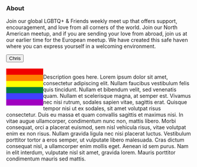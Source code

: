 <h3 id="about">About</h3>
<p>Join our global LGBTQ+ &amp; Friends weekly meet up that offers support, encouragement, and love from all corners of the world. Join our North American meetup, and if you are sending your love from abroad, join us at our earlier time for the European meetup. We have created this safe haven where you can express yourself in a welcoming environment.</p>
<!-- -->
<div class="encase">
	<button class="collapsible" id="chris" data-parent="chris" data-child="chris-child">Chris</button>
		<div id="chris-child" class="innertext center" data-parent="chris">
			<br>
			<!--<div data-parent="chris" style="float:left; overflow:auto; width:auto; height:auto; border:0;">
				<img src="/assets/img/background.jpg" width="50px" height="50px" style="float:left;">
				<img src="/assets/img/background.jpg" width="50px" height="50px" style="float:right;">
			</div>-->
			<img src='/assets/img/background.jpg' onmouseover="this.src='/assets/img/guidelines.jpg';" onmouseout="this.src='/assets/img/background.jpg';" width="100px" height="100px" style="float:left;"/>
			<p id="aboutchris" data-parent="chris">Description goes here. Lorem ipsum dolor sit amet, consectetur adipiscing elit. Nullam faucibus vestibulum felis quis tincidunt. Nullam et bibendum velit, sed venenatis quam. Nullam et scelerisque magna, at semper est. Vivamus nec nisi rutrum, sodales sapien vitae, sagittis erat. Quisque tempor nisi ut ex sodales, sit amet volutpat risus consectetur. Duis eu massa et quam convallis sagittis et maximus nisi. In vitae augue ullamcorper, condimentum nunc non, mattis libero. Morbi consequat, orci a placerat euismod, sem nisl vehicula risus, vitae volutpat enim ex non risus. Nullam gravida ligula nec nisi placerat luctus. Vestibulum porttitor tortor a eros semper, ut vulputate libero malesuada. Cras dictum consequat nisl, a ullamcorper enim mollis eget. Aenean id sem purus. Nam in elit interdum, vulputate nisl sit amet, gravida lorem. Mauris porttitor condimentum mauris sed mattis.</p>
		</div>
</div>
<script src="/assets/js/collapsible.js"></script>
<!-- -->